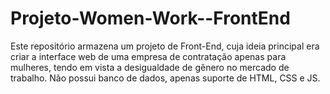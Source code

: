 # Projeto-Women-Work--FrontEnd
Este repositório armazena um projeto de Front-End, cuja ideia principal era criar a interface web de uma empresa de contratação apenas para mulheres, tendo em vista a desigualdade de gênero no mercado de trabalho. 
Não possui banco de dados, apenas suporte de HTML, CSS e JS.
